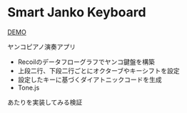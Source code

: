 # Smart Janko Keyboard

[DEMO](https://rendoh.github.io/smart-janko/)

ヤンコピアノ演奏アプリ

- Recoilのデータフローグラフでヤンコ鍵盤を構築
- 上段二行、下段二行ごとにオクターブやキーシフトを設定
- 設定したキーに基づくダイアトニックコードを生成
- Tone.js

あたりを実装してみる検証